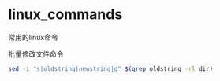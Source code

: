 # linux_commands
常用的linux命令

批量修改文件命令
```bash
sed -i "s|oldstring|newstring|g" $(grep oldstring -rl dir)
```
